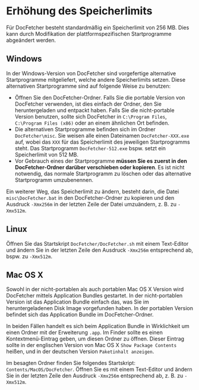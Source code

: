 Erhöhung des Speicherlimits
===========================
Für DocFetcher besteht standardmäßig ein Speicherlimit von 256&nbsp;MB. Dies kann durch Modifikation der plattformspezifischen Startprogramme abgeändert werden.

Windows
-------
In der Windows-Version von DocFetcher sind vorgefertige alternative Startprogramme mitgeliefert, welche andere Speicherlimits setzen. Diese alternativen Startprogramme sind auf folgende Weise zu benutzen:

* Öffnen Sie den DocFetcher-Ordner. Falls Sie die portable Version von DocFetcher verwenden, ist dies einfach der Ordner, den Sie heruntergeladen und entpackt haben. Falls Sie die nicht-portable Version benutzen, sollte sich DocFetcher in `C:\Program Files`, `C:\Program Files (x86)` oder an einem ähnlichen Ort befinden.
* Die alternativen Startprogramme befinden sich im Ordner `DocFetcher\misc`. Sie weisen alle einen Dateinamen `DocFetcher-XXX.exe` auf, wobei das `XXX` für das Speicherlimit des jeweiligen Startprogramms steht. Das Startprogramm `DocFetcher-512.exe` bspw. setzt ein Speicherlimit von 512&nbsp;MB.
* Vor Gebrauch eines der Startprogramme **müssen Sie es zuerst in den DocFetcher-Ordner darüber verschieben oder kopieren**. Es ist nicht notwendig, das normale Startprogramm zu löschen oder das alternative Startprogramm umzubenennen.

Ein weiterer Weg, das Speicherlimit zu ändern, besteht darin, die Datei `misc\DocFetcher.bat` in den DocFetcher-Ordner zu kopieren und den Ausdruck `-Xmx256m` in der letzten Zeile der Datei umzuändern, z.&nbsp;B. zu `-Xmx512m`.

Linux
-----
Öffnen Sie das Startskript `DocFetcher/DocFetcher.sh` mit einem Text-Editor und ändern Sie in der letzten Zeile den Ausdruck `-Xmx256m` entsprechend ab, bspw. zu `-Xmx512m`.

Mac OS&nbsp;X
-------------
Sowohl in der nicht-portablen als auch portablen Mac OS&nbsp;X Version wird DocFetcher mittels Application Bundles gestartet. In der nicht-portablen Version ist das Application Bundle einfach das, was Sie im heruntergeladenen Disk Image vorgefunden haben. In der portablen Version befindet sich das Application Bundle im DocFetcher-Ordner.

In beiden Fällen handelt es sich beim Application Bundle in Wirklichkeit um einen Ordner mit der Erweiterung `.app`. Im Finder sollte es einen Kontextmenü-Eintrag geben, um diesen Ordner zu öffnen. Dieser Eintrag sollte in der englischen Version von Mac OS&nbsp;X `Show Package Contents` heißen, und in der deutschen Version `Paketinhalt anzeigen`.

Im besagten Ordner finden Sie folgendes Startskript: `Contents/MacOS/DocFetcher`. Öffnen Sie es mit einem Text-Editor und ändern Sie in der letzten Zeile den Ausdruck `-Xmx256m` entsprechend ab, z.&nbsp;B. zu `-Xmx512m`.

